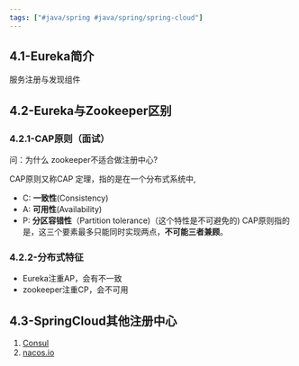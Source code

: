 ```yaml
---
tags: ["#java/spring #java/spring/spring-cloud"]
---
```

## 4.1-Eureka简介

服务注册与发现组件

## 4.2-Eureka与Zookeeper区别

### 4.2.1-CAP原则（面试）
问：为什么 zookeeper不适合做注册中心?

CAP原则又称CAP 定理，指的是在一个分布式系统中,
- C: **一致性**(Consistency)
- A: **可用性**(Availability)
- P: **分区容错性**（Partition tolerance)（这个特性是不可避免的)
CAP原则指的是，这三个要素最多只能同时实现两点，**不可能三者兼顾**。

### 4.2.2-分布式特征

- Eureka注重AP，会有不一致
- zookeeper注重CP，会不可用

## 4.3-SpringCloud其他注册中心

1. [Consul](https://www.consul.io/)
2. [nacos.io](https://nacos.io/zh-cn/)

